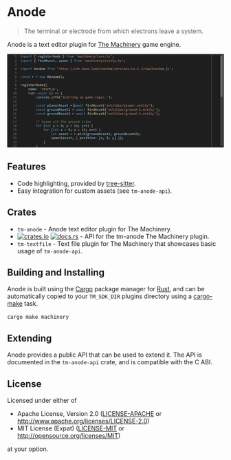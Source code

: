 # Anode

> The terminal or electrode from which electrons leave a system.

Anode is a text editor plugin for [The Machinery] game engine.

![Anode Screenshot](screenshot.png)

[the machinery]: https://ourmachinery.com/

## Features

- Code highlighting, provided by [tree-sitter].
- Easy integration for custom assets (see `tm-anode-api`).

[tree-sitter]: https://tree-sitter.github.io/tree-sitter/

## Crates

- `tm-anode` - Anode text editor plugin for The Machinery.
- [![crates.io]][1] [![docs.rs]][2] - API for the tm-anode The Machinery plugin.
- `tm-textfile` - Text file plugin for The Machinery that showcases basic usage of `tm-anode-api`.

[crates.io]: https://img.shields.io/crates/v/tm-anode-api.svg?label=tm-anode-api
[docs.rs]: https://docs.rs/tm-anode-api/badge.svg
[1]: https://crates.io/crates/tm-anode-api
[2]: https://docs.rs/tm-anode-api/

## Building and Installing

Anode is built using the [Cargo] package manager for [Rust], and can be automatically copied to your
`TM_SDK_DIR` plugins directory using a [cargo-make] task.

```
cargo make machinery
```

[cargo]: https://doc.rust-lang.org/cargo/
[rust]: https://www.rust-lang.org/
[cargo-make]: https://github.com/sagiegurari/cargo-make

## Extending

Anode provides a public API that can be used to extend it.
The API is documented in the `tm-anode-api` crate, and is compatible with the C ABI.

## License

Licensed under either of

- Apache License, Version 2.0 ([LICENSE-APACHE](LICENSE-APACHE) or http://www.apache.org/licenses/LICENSE-2.0)
- MIT License (Expat) ([LICENSE-MIT](LICENSE-MIT) or http://opensource.org/licenses/MIT)

at your option.
